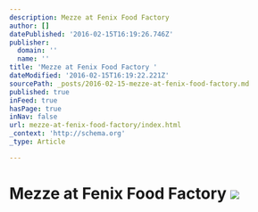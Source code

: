 ```yaml
---
description: Mezze at Fenix Food Factory
author: []
datePublished: '2016-02-15T16:19:26.746Z'
publisher:
  domain: ''
  name: ''
title: 'Mezze at Fenix Food Factory '
dateModified: '2016-02-15T16:19:22.221Z'
sourcePath: _posts/2016-02-15-mezze-at-fenix-food-factory.md
published: true
inFeed: true
hasPage: true
inNav: false
url: mezze-at-fenix-food-factory/index.html
_context: 'http://schema.org'
_type: Article

---
```

# Mezze at Fenix Food Factory ![](https://the-grid-user-content.s3-us-west-2.amazonaws.com/8bb28b42-6c67-489f-aaf2-6bb0c7ee0cf0.png)